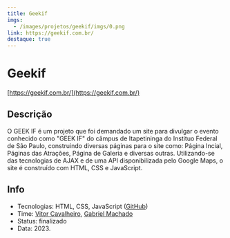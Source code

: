 ```yaml
---
title: Geekif
imgs:
  - /images/projetos/geekif/imgs/0.png
link: https://geekif.com.br/
destaque: true
---
```

# Geekif

[https://geekif.com.br/](https://geekif.com.br/)

## Descrição

O GEEK IF é um projeto que foi demandado um site para divulgar o evento conhecido como "GEEK IF" do câmpus de Itapetininga do Instituo Federal de São Paulo, construindo diversas páginas para o site como: Página Incial, Páginas das Atrações, Página de Galeria e diversas outras. Utilizando-se das tecnologias de AJAX e de uma API disponibilizada pelo Google Maps, o site é construído com HTML, CSS e JavaScript.

## Info

- Tecnologias: HTML, CSS, JavaScript ([GitHub](https://github.com/fabsoftwareitp/geekif.fabsoftware.itp.ifsp.edu.br))
- Time: [Vitor Cavalheiro](/membros/vitor-cavalheiro), [Gabriel Machado](/membros/gabriel-machado)
- Status: finalizado
- Data: 2023.
